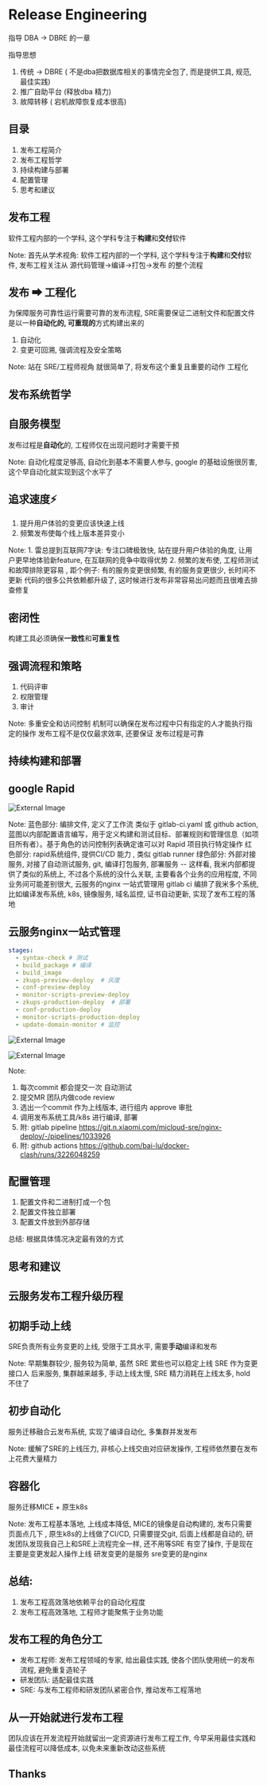 # Release Engineering


指导 DBA -> DBRE 的一章


指导思想


1. 传统 -> DBRE  ( 不是dba把数据库相关的事情完全包了, 而是提供工具, 规范, 最佳实践) 
2. 推广自助平台 (释放dba 精力)
3. 故障转移 ( 宕机故障恢复成本很高)



## 目录

1. 发布工程简介 <!-- 发布工程指的是什么 -->
2. 发布工程哲学  <!-- 发布工程的4个主要原则 -->
3. 持续构建与部署 <!-- google 是怎么做持续构建和部署的, 我米常见的CI/CD场景是怎么做的 -->
4. 配置管理  <!-- 配置管理是发布工程的一环, 在这个标题我会向大家分享几种配置管理的方式 -->
5. 思考和建议 <!-- 云服务的发布工程经历了的3个阶段,  SRE和发布工程师以及研发团队怎么配合发布工程的落地  -->



## 发布工程

软件工程内部的一个学科, 这个学科专注于**构建**和**交付**软件

Note: 首先从学术视角:  软件工程内部的一个学科, 这个学科专注于**构建**和**交付**软件, 发布工程关注从 源代码管理->编译->打包->发布 的整个流程


## 发布 ➡ 工程化

为保障服务可靠性运行需要可靠的发布流程, SRE需要保证二进制文件和配置文件是以一种**自动化的, 可重现的**方式构建出来的

1. 自动化  <!-- .element: class="fragment" data-fragment-index="1" --> <!-- 之前羽成哥分享的自动化章节, 自动化非常重要, 自动话的价值在于解决效率问题, 减少人工参与, 速度快, 不出错 -->
2. 变更可回溯, 强调流程及安全策略   <!-- .element: class="fragment" data-fragment-index="2" -->  <!-- 为保障服务可靠性运行不仅需要高效的发布, 还需要保障发布流程是可靠的, 可回溯的 -->

Note: 站在 SRE/工程师视角 就很简单了, 将发布这个重复且重要的动作 工程化 



## 发布系统哲学 <!-- 发布工程的4个主要原则 -->


## 自服务模型

发布过程是**自动化**的, 工程师仅在出现问题时才需要干预

Note: 自动化程度足够高, 自动化到基本不需要人参与, google 的基础设施很厉害, 这个早自动化就实现到这个水平了


## 追求速度⚡️

1. 提升用户体验的变更应该快速上线 <!-- .element: class="fragment" data-fragment-index="1" -->
2. 频繁发布使每个线上版本差异变小 <!-- .element: class="fragment" data-fragment-index="2" -->

Note: 1. 雷总提到互联网7字诀: 专注口碑极致快, 站在提升用户体验的角度, 让用户更早地体验新feature, 在互联网的竞争中取得优势 2. 频繁的发布使, 工程师测试和故障排除更容易 , 距个例子: 有的服务变更很频繁, 有的服务变更很少, 长时间不更新 代码的很多公共依赖都升级了, 这时候进行发布非常容易出问题而且很难去排查修复


## 密闭性

构建工具必须确保**一致性**和**可重复性**

<!-- Note: 一致性: 环境无关, 两台不同的机器上同一版本编译产物应该是相同的 -->
<!-- Note: 可重复性: 编译工具保障 在回滚时和调试时 可复现旧版本 -->


## 强调流程和策略

1. 代码评审 <!-- .element: class="fragment" data-fragment-index="1" -->  <!-- code review Merge 到主分支权限管理 -->
2. 权限管理 <!-- .element: class="fragment" data-fragment-index="2" -->  <!-- 权限收敛, 确保在发布过程中只有指定的人才能执行指定的操作 -->
3. 审计 <!-- .element: class="fragment" data-fragment-index="3" --> <!-- 每次发布的审批过程, 自动测试报告, 编译发布日志一起存档, 方便后续排查问题 -->

Note: 多重安全和访问控制 机制可以确保在发布过程中只有指定的人才能执行指定的操作 发布工程不是仅仅最求效率, 还要保证 发布过程是可靠



## 持续构建和部署


## google Rapid

![External Image](https://lh3.googleusercontent.com/jqiQKoCx7lZ40RJVF7fGYCbAJ4cB5SmMs1TeeGafya_qu50UyNWO97EAE1mNdO00vN3pQwrUC5gYvajlGELrSnaa7FSX1idvuccc=s900)

Note: 
蓝色部分: 编排文件, 定义了工作流 类似于 gitlab-ci.yaml 或 github action, 
蓝图以内部配置语言编写，用于定义构建和测试目标、部署规则和管理信息（如项目所有者）。基于角色的访问控制列表确定谁可以对 Rapid 项目执行特定操作
红色部分: rapid系统组件, 提供CI/CD 能力 , 类似 gitlab runner
绿色部分: 外部对接服务, 对接了自动测试服务,  git, 编译打包服务, 部署服务
-- 这样看, 我米内部都提供了类似的系统上, 不过各个系统的没什么关联, 主要看各个业务的应用程度, 不同业务间可能差别很大,  云服务的nginx 一站式管理用 gitlab ci 编排了我米多个系统, 比如编译发布系统, k8s, 镜像服务, 域名监控, 证书自动更新, 实现了发布工程的落地


## 云服务nginx一站式管理

```yaml [2|3-4|5-7|8-10|11]
stages:
  - syntax-check # 测试
  - build_package # 编译
  - build_image
  - zkups-preview-deploy  # 灰度
  - conf-preview-deploy
  - monitor-scripts-preview-deploy
  - zkups-production-deploy  # 部署
  - conf-production-deploy
  - monitor-scripts-production-deploy
  - update-domain-monitor # 监控
```

![External Image](assets/pipeline.png)


![External Image](assets/nginx-deploy.png)

Note: 
1. 每次commit 都会提交一次 自动测试
2. 提交MR 团队内做code review
3. 选出一个commit 作为上线版本, 进行组内 approve 审批
4. 调用发布系统工具/k8s 进行编译, 部署
5. 附: gitlab pipeline https://git.n.xiaomi.com/micloud-sre/nginx-deploy/-/pipelines/1033926
6. 附: github actions https://github.com/bai-lu/docker-clash/runs/3226048259



## 配置管理

1. 配置文件和二进制打成一个包 <!-- 大部分简单的项目 -->
2. 配置文件独立部署  <!-- nginx 将配置文件和二进制部署拆开的形式 -->
3. 配置文件放到外部存储 <!-- 需要做一些开关, 控制灰度流量等场景 zookeeper etcd consul  -->

总结: 根据具体情况决定最有效的方式
<!-- 配置管理也是发布工程的一环, SRE需要保证二进制文件和配置文件是以一种可重现的, 自动化的方式构建出来的 -->



## 思考和建议


## 云服务发布工程升级历程


## 初期手动上线

SRE负责所有业务变更的上线, 受限于工具水平, 需要**手动**编译和发布

Note: 早期集群较少, 服务较为简单, 虽然 SRE 累些也可以稳定上线
SRE 作为变更接口人
后来服务, 集群越来越多, 手动上线太慢, SRE 精力消耗在上线太多, hold 不住了


## 初步自动化

服务迁移融合云发布系统, 实现了编译自动化, 多集群并发发布

Note: 缓解了SRE的上线压力, 非核心上线交由对应研发操作, 工程师依然要在发布上花费大量精力


## 容器化

服务迁移MICE + 原生k8s

Note: 发布工程基本落地, 上线成本降低, MICE的镜像是自动构建的, 发布只需要页面点几下 , 原生k8s的上线做了CI/CD, 只需要提交git, 后面上线都是自动的, 研发团队发现我自己上和SRE上流程完全一样, 还不用等SRE 有空了操作,  于是现在主要是变更发起人操作上线
研发变更的是服务
sre变更的是nginx


## 总结: 

1. 发布工程高效落地依赖平台的自动化程度 <!--工具好用了, 工程师干活效率才高 -->
2. 发布工程高效落地, 工程师才能聚焦于业务功能 <!-- 研发业务功能迭代, SRE管理业务入口 -->


## 发布工程的角色分工


* 发布工程师: 发布工程领域的专家, 给出最佳实践, 使各个团队使用统一的发布流程, 避免重复造轮子 <!-- 往往是不专业的, 接受研发团队和SRE的需求-->
* 研发团队: 适配最佳实践 <!-- 研发团队不应该只关系业务, 不关心发布工程, 将发布工作仍给其他工程师处理。 这样工作量没有减少, 只是在团队间进行转移, 应该积极配合 SRE和发布工程师 适配最佳实践, 将高效 可靠的发布工程落地 -->
* SRE: 与发布工程师和研发团队紧密合作, 推动发布工程落地 <!-- 根据业务特征向发布工厂师提需求, 主动发现发布流程中效率低和不可靠的环节并反馈优化-->

<!-- 总结: 合作共赢 -->


## 从一开始就进行发布工程


团队应该在开发流程开始就留出一定资源进行发布工程工作, 今早采用最佳实践和最佳流程可以降低成本, 以免未来重新改动这些系统

<!--感到疼了再改, 代价很高 1. 后期适配成本 2. 很多人感到累了, 工具不好用人给气跑了-->



## Thanks